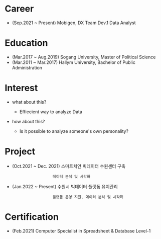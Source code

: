 # Career
- (Sep.2021 ~ Present) Mobigen, DX Team Dev.1 Data Analyst

# Education
- (Mar.2017 ~ Aug.2019) Sogang University, Master of Political Science 
- (Mar.2011 ~ Mar.2017) Hallym University, Bachelor of Public Administration

# Interest
- what about this?
  - Effiecient way to analyze Data

- how about this?
  - Is it possible to analyze someone's own personality?    

# Project
- (Oct.2021 ~ Dec. 2021) 스마트치안 빅데이터 수원센터 구축

                        데이터 분석 및 시각화 
- (Jan.2022 ~ Present) 수원시 빅데이터 플랫폼 유지관리

                        플랫폼 운영 지원, 데이터 분석 및 시각화

# Certification
- (Feb.2021) Computer Specialist in Spreadsheet & Database Level-1



<!---
KnellBalm/KnellBalm is a ✨ special ✨ repository because its `README.md` (this file) appears on your GitHub profile.
You can click the Preview link to take a look at your changes.
--->
